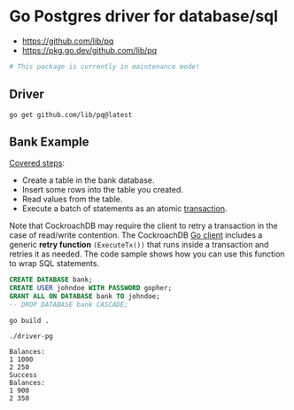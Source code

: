 # Go Postgres driver for database/sql

- https://github.com/lib/pq
- https://pkg.go.dev/github.com/lib/pq

```sh
# This package is currently in maintenance mode!
```

## Driver

`go get github.com/lib/pq@latest`

## Bank Example

[Covered steps](https://github.com/cockroachlabs/hello-world-go-pq):
- Create a table in the bank database.
- Insert some rows into the table you created.
- Read values from the table.
- Execute a batch of statements as an atomic [transaction](https://www.cockroachlabs.com/docs/v20.2/transactions).

Note that CockroachDB may require the client to retry a transaction in the case of read/write contention. The CockroachDB [Go client](https://github.com/cockroachdb/cockroach-go) includes a generic **retry function** `(ExecuteTx())` that runs inside a transaction and retries it as needed. The code sample shows how you can use this function to wrap SQL statements.

```sql
CREATE DATABASE bank;
CREATE USER johndoe WITH PASSWORD gopher;
GRANT ALL ON DATABASE bank TO johndoe;
-- DROP DATABASE bank CASCADE;
```

`go build .`

`./driver-pg`

```console
Balances:
1 1000
2 250
Success
Balances:
1 900
2 350
```
